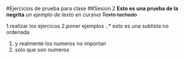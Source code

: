 #Ejercicios de prueba para clase
##Sesion 2
**Esto es una prueba de la negrita**
_un ejemplo de texto en cursiva_
~~Texto tachado~~

1.realizar los ejercicos
2.poner ejemplos
..* esto es una sublista no ordenada
1. y realmente los numeros no importan
3. solo que son numeros
